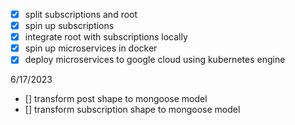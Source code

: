 - [x] split subscriptions and root
- [x] spin up subscriptions
- [x] integrate root with subscriptions locally
- [x] spin up microservices in docker
- [x] deploy microservices to google cloud using kubernetes engine

6/17/2023

- [] transform post shape to mongoose model
- [] transform subscription shape to mongoose model
